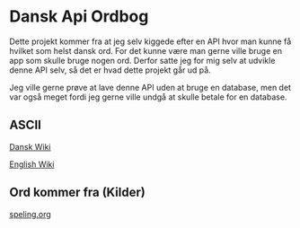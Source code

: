 # Dansk Api Ordbog
Dette projekt kommer fra at jeg selv kiggede efter en API hvor man kunne få hvilket som helst dansk ord. For det kunne være man gerne ville bruge en app som skulle bruge nogen ord. Derfor satte jeg for mig selv at udvikle denne API selv, så det er hvad dette projekt går ud på.

Jeg ville gerne prøve at lave denne API uden at bruge en database, men det var også meget fordi jeg gerne ville undgå at skulle betale for en database.

## ASCII

[Dansk Wiki](https://da.wikipedia.org/wiki/ASCII)

[English Wiki](https://en.wikipedia.org/wiki/ASCII)

## Ord kommer fra (Kilder)

[speling.org](https://da.speling.org/)